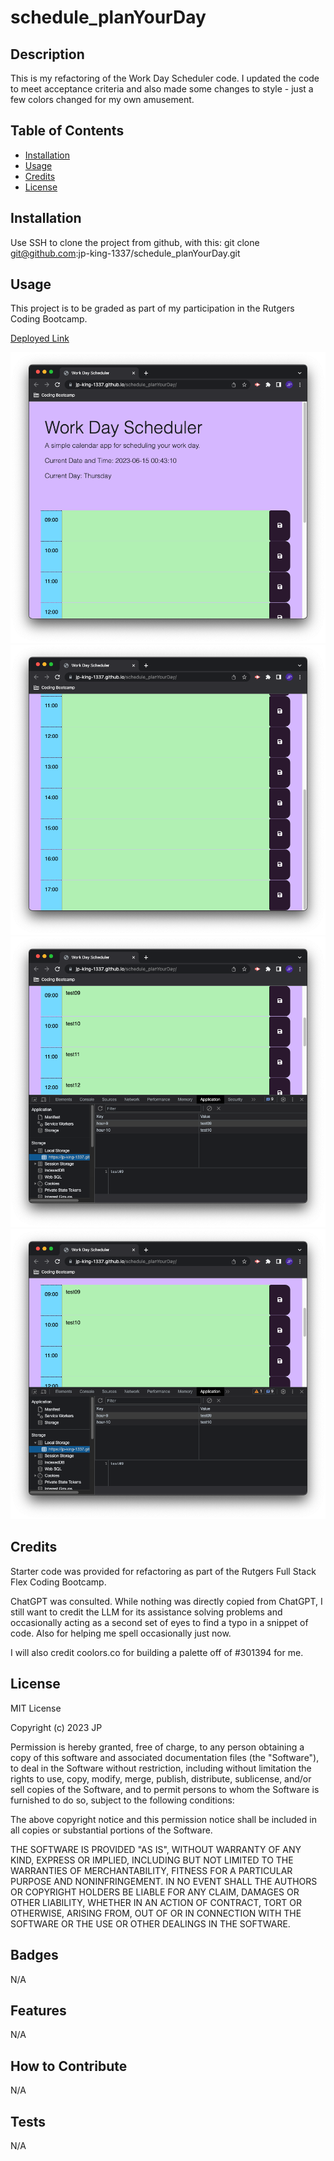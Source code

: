 # schedule_planYourDay


## Description

This is my refactoring of the Work Day Scheduler code. I updated the code to meet acceptance criteria and also made some changes to style - just a few colors changed for my own amusement.


## Table of Contents

- [Installation](#installation)
- [Usage](#usage)
- [Credits](#credits)
- [License](#license)


## Installation

Use SSH to clone the project from github, with this:
git clone git@github.com:jp-king-1337/schedule_planYourDay.git


## Usage

This project is to be graded as part of my participation in the Rutgers Coding Bootcamp.

[Deployed Link](https://jp-king-1337.github.io/schedule_planYourDay/)


![top half of page](https://github.com/jp-king-1337/schedule_planYourDay/blob/main/Assets/screenshots/screenshot1.png?raw=true)
![bottom half of page](https://github.com/jp-king-1337/schedule_planYourDay/blob/main/Assets/screenshots/screenshot2.png?raw=true)
![test09 and test10 saved to hours 09:00 and 10:00 respectively, with test11 and test12 in textarea of the time blocks for 11:00 and 12:00, respecctively, but not saved to localStorage](https://github.com/jp-king-1337/schedule_planYourDay/blob/main/Assets/screenshots/screenshot3.png?raw=true)
![after refresh test09 and test10 still show in the time blocks of 09:00 and 10:00 respectively, while test11 and test12 have been removed by the refresh because they were not saved to localStorage](https://github.com/jp-king-1337/schedule_planYourDay/blob/main/Assets/screenshots/screenshot4.png?raw=true)


## Credits

Starter code was provided for refactoring as part of the Rutgers Full Stack Flex Coding Bootcamp.

ChatGPT was consulted. While nothing was directly copied from ChatGPT, I still want to credit the LLM for its assistance solving problems and occasionally acting as a second set of eyes to find a typo in a snippet of code. Also for helping me spell occasionally just now.

I will also credit coolors.co for building a palette off of #301394 for me.


## License

MIT License

Copyright (c) 2023 JP

Permission is hereby granted, free of charge, to any person obtaining a copy
of this software and associated documentation files (the "Software"), to deal
in the Software without restriction, including without limitation the rights
to use, copy, modify, merge, publish, distribute, sublicense, and/or sell
copies of the Software, and to permit persons to whom the Software is
furnished to do so, subject to the following conditions:

The above copyright notice and this permission notice shall be included in all
copies or substantial portions of the Software.

THE SOFTWARE IS PROVIDED "AS IS", WITHOUT WARRANTY OF ANY KIND, EXPRESS OR
IMPLIED, INCLUDING BUT NOT LIMITED TO THE WARRANTIES OF MERCHANTABILITY,
FITNESS FOR A PARTICULAR PURPOSE AND NONINFRINGEMENT. IN NO EVENT SHALL THE
AUTHORS OR COPYRIGHT HOLDERS BE LIABLE FOR ANY CLAIM, DAMAGES OR OTHER
LIABILITY, WHETHER IN AN ACTION OF CONTRACT, TORT OR OTHERWISE, ARISING FROM,
OUT OF OR IN CONNECTION WITH THE SOFTWARE OR THE USE OR OTHER DEALINGS IN THE
SOFTWARE.


## Badges

N/A


## Features

N/A


## How to Contribute

N/A


## Tests

N/A